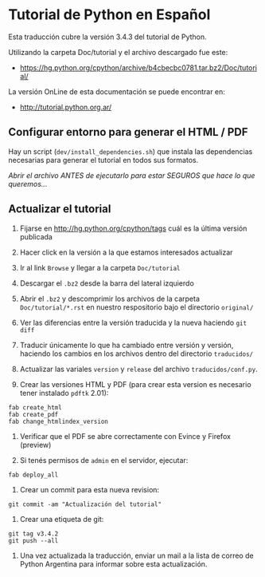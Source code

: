 Tutorial de Python en Español
=============================

Esta traducción cubre la versión 3.4.3 del tutorial de Python.

Utilizando la carpeta Doc/tutorial y el archivo descargado fue este:

* https://hg.python.org/cpython/archive/b4cbecbc0781.tar.bz2/Doc/tutorial/

La versión OnLine de esta documentación se puede encontrar en:

* http://tutorial.python.org.ar/

Configurar entorno para generar el HTML / PDF
---------------------------------------------

Hay un script (`dev/install_dependencies.sh`) que instala las
dependencias necesarias para generar el tutorial en todos sus
formatos.

*Abrir el archivo ANTES de ejecutarlo para estar SEGUROS que hace lo
 que queremos...*

Actualizar el tutorial
----------------------

1. Fijarse en http://hg.python.org/cpython/tags cuál es la última
versión publicada

1. Hacer click en la versión a la que estamos interesados actualizar

1. Ir al link `Browse` y llegar a la carpeta `Doc/tutorial`

1. Descargar el `.bz2` desde la barra del lateral izquierdo

1. Abrir el `.bz2` y descomprimir los archivos de la carpeta
`Doc/tutorial/*.rst` en nuestro respositorio bajo el directorio
`original/`

1. Ver las diferencias entre la versión traducida y la nueva haciendo
`git diff`

1. Traducir únicamente lo que ha cambiado entre versión y versión,
haciendo los cambios en los archivos dentro del directorio
`traducidos/`

1. Actualizar las variales `version` y `release` del archivo
   `traducidos/conf.py`.

1. Crear las versiones HTML y PDF (para crear esta version es
necesario tener instalado `pdftk` 2.01):

 ```
 fab create_html
 fab create_pdf
 fab change_htmlindex_version
 ```
 
1. Verificar que el PDF se abre correctamente con Evince y Firefox
(preview)

1. Si tenés permisos de `admin` en el servidor, ejecutar:

 ```
 fab deploy_all
 ```

1. Crear un commit para esta nueva revision:

 `git commit -am "Actualización del tutorial"`

1. Crear una etiqueta de git:

 ```
 git tag v3.4.2
 git push --all
 ```

1. Una vez actualizada la traducción, enviar un mail a la lista de
correo de Python Argentina para informar sobre esta actualización.
